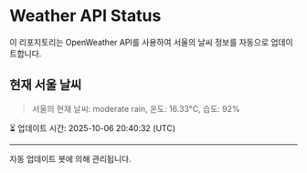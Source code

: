 
# Weather API Status

이 리포지토리는 OpenWeather API를 사용하여 서울의 날씨 정보를 자동으로 업데이트합니다.

## 현재 서울 날씨
> 서울의 현재 날씨: moderate rain, 온도: 16.33°C, 습도: 92%

⏳ 업데이트 시간: 2025-10-06 20:40:32 (UTC)

---
자동 업데이트 봇에 의해 관리됩니다.
